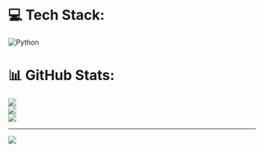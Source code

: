 
# 💻 Tech Stack:
![Python](https://img.shields.io/badge/python-3670A0?style=for-the-badge&logo=python&logoColor=ffdd54)
# 📊 GitHub Stats:
![](https://github-readme-stats.vercel.app/api?username=RoberticoRaspapinga&theme=dark&hide_border=false&include_all_commits=false&count_private=false)<br/>
![](https://github-readme-streak-stats.herokuapp.com/?user=RoberticoRaspapinga&theme=dark&hide_border=false)<br/>
![](https://github-readme-stats.vercel.app/api/top-langs/?username=RoberticoRaspapinga&theme=dark&hide_border=false&include_all_commits=false&count_private=false&layout=compact)

---
[![](https://visitcount.itsvg.in/api?id=RoberticoRaspapinga&icon=0&color=0)](https://visitcount.itsvg.in)

<!-- Proudly created with GPRM ( https://gprm.itsvg.in ) -->
